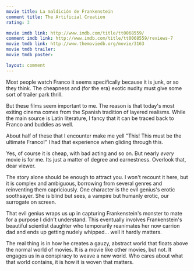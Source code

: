 ```yaml
---
movie title: La maldición de Frankenstein
comment title: The Artificial Creation
rating: 3

movie imdb link: http://www.imdb.com/title/tt0068559/
comment imdb link: http://www.imdb.com/title/tt0068559/reviews-7
movie tmdb link: http://www.themoviedb.org/movie/3163
movie tmdb trailer: 
movie tmdb poster: 

layout: comment
---
```


Most people watch Franco it seems specifically because it is junk, or so they think. The cheapness and (for the era) exotic nudity must give some sort of trailer park thrill.

But these films seem important to me. The reason is that today's most exiting cinema comes from the Spanish tradition of layered realisms. While the main source is Latin literature, I fancy that it can be traced back to Franco and buddies as well.

About half of these that I encounter make me yell "This! This must be the ultimate Franco!" I had that experience when gliding through this.

Yes, of course it is cheap, with bad acting and so on. But nearly _every_ movie is for me. Its just a matter of degree and earnestness. Overlook that, dear viewer.

The story alone should be enough to attract you. I won't recount it here, but it is complex and ambiguous, borrowing from several genres and reinventing them capriciously. One character is the evil genius's erotic soothsayer. She is blind but sees, a vampire but humanly erotic, our surrogate on screen.

That evil genius wraps us up in capturing Frankenstein's monster to mate for a purpose I didn't understand. This eventually involves Frankenstein's beautiful scientist daughter who temporarily reanimates her now carrion dad and ends up getting nudely whipped... well it hardly matters.

The real thing is in how he creates a gauzy, abstract world that floats above the normal world of movies. It is a movie like other movies, but not. It engages us in a conspiracy to weave a new world. Who cares about what that world contains, it is how it is woven that matters.